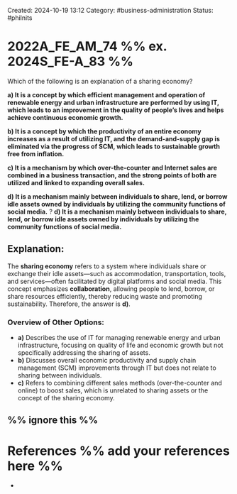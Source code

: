 Created: 2024-10-19 13:12
Category: #business-administration
Status: #philnits


# 2022A_FE_AM_74 %% ex. 2024S_FE-A_83 %%

Which of the following is an explanation of a sharing economy? 

**a) It is a concept by which efficient management and operation of renewable energy and urban infrastructure are performed by using IT, which leads to an improvement in the quality of people’s lives and helps achieve continuous economic growth.** 

**b) It is a concept by which the productivity of an entire economy increases as a result of utilizing IT, and the demand-and-supply gap is eliminated via the progress of SCM, which leads to sustainable growth free from inflation.** 

**c) It is a mechanism by which over-the-counter and Internet sales are combined in a business transaction, and the strong points of both are utilized and linked to expanding overall sales.** 

**d) It is a mechanism mainly between individuals to share, lend, or borrow idle assets owned by individuals by utilizing the community functions of social media.**
? 
**d) It is a mechanism mainly between individuals to share, lend, or borrow idle assets owned by individuals by utilizing the community functions of social media.**

## **Explanation:**

The **sharing economy** refers to a system where individuals share or exchange their idle assets—such as accommodation, transportation, tools, and services—often facilitated by digital platforms and social media. This concept emphasizes **collaboration**, allowing people to lend, borrow, or share resources efficiently, thereby reducing waste and promoting sustainability. Therefore, the answer is **d)**.

### Overview of Other Options:

- **a)** Describes the use of IT for managing renewable energy and urban infrastructure, focusing on quality of life and economic growth but not specifically addressing the sharing of assets.
- **b)** Discusses overall economic productivity and supply chain management (SCM) improvements through IT but does not relate to sharing between individuals.
- **c)** Refers to combining different sales methods (over-the-counter and online) to boost sales, which is unrelated to sharing assets or the concept of the sharing economy.



%% ignore this %%
---









# References %% add your references here %%
- 